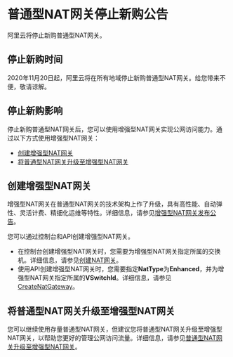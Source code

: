 # 普通型NAT网关停止新购公告

阿里云将停止新购普通型NAT网关。

## 停止新购时间

2020年11月20日起，阿里云将在所有地域停止新购普通型NAT网关。给您带来不便，敬请谅解。

## 停止新购影响

停止新购普通型NAT网关后，您可以使用增强型NAT网关实现公网访问能力。通过以下方式使用增强型NAT网关：

-   [创建增强型NAT网关](#section_0ix_ti4_tkw)
-   [将普通型NAT网关升级至增强型NAT网关](#section_tzu_ypj_t15)

## 创建增强型NAT网关

增强型NAT网关在普通型NAT网关的技术架构上作了升级，具有高性能、自动弹性、灵活计费、精细化运维等特性。详细信息，请参见[增强型NAT网关发布公告](/intl.zh-CN/动态与公告/公告/增强型NAT网关发布公告.md)。

您可以通过控制台和API创建增强型NAT网关。

-   在控制台创建增强型NAT网关时，您需要为增强型NAT网关指定所属的交换机。详细信息，请参见[创建NAT网关](/intl.zh-CN/NAT网关实例/创建NAT网关.md)。
-   使用API创建增强型NAT网关时，您需要指定**NatType**为**Enhanced**，并为增强型NAT网关指定所属的**VSwitchId**。详细信息，请参见[CreateNatGateway](/intl.zh-CN/API参考/NAT网关/CreateNatGateway.md)。

## 将普通型NAT网关升级至增强型NAT网关

您可以继续使用存量普通型NAT网关，但建议您将普通型NAT网关升级至增强型NAT网关，以帮助您更好的管理公网访问流量。详细信息，请参见[普通型NAT网关升级至增强型NAT网关](/intl.zh-CN/NAT网关实例/普通型NAT网关切换至增强型NAT网关.md)。

